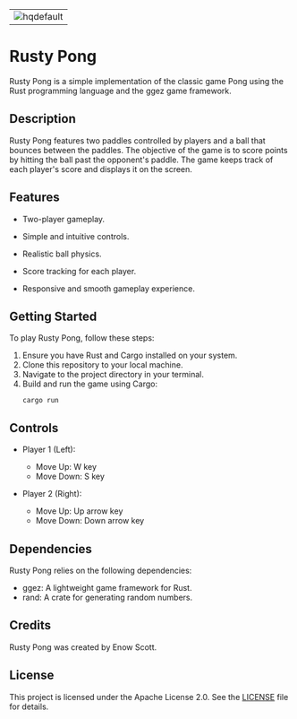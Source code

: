 
<table>
  <tr>
    <td align="center">
      <img src="https://github.com/Blindspot22/Rusty_Pong/assets/148756598/1d233c6c-d274-4bfe-98da-fd5af287f8ee" alt="hqdefault" />
    </td>
  </tr>
</table>

# Rusty Pong


Rusty Pong is a simple implementation of the classic game Pong using the Rust programming language and the ggez game framework.

## Description

Rusty Pong features two paddles controlled by players and a ball that bounces between the paddles. The objective of the game is to score points by hitting the ball past the opponent's paddle. The game keeps track of each player's score and displays it on the screen.

## Features

- Two-player gameplay.

- Simple and intuitive controls.

- Realistic ball physics.

- Score tracking for each player.

- Responsive and smooth gameplay experience.

## Getting Started


To play Rusty Pong, follow these steps:

1. Ensure you have Rust and Cargo installed on your system.
2. Clone this repository to your local machine.
3. Navigate to the project directory in your terminal.
4. Build and run the game using Cargo:
   ```
   cargo run
   ```

## Controls

- Player 1 (Left):
  - Move Up: W key
  - Move Down: S key

- Player 2 (Right):
  - Move Up: Up arrow key
  - Move Down: Down arrow key

## Dependencies


Rusty Pong relies on the following dependencies:

- ggez: A lightweight game framework for Rust.
- rand: A crate for generating random numbers.


## Credits

Rusty Pong was created by Enow Scott.

## License

This project is licensed under the Apache License 2.0. See the [LICENSE](http://www.apache.org/licenses/) file for details.
